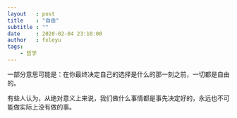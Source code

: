 ```yaml
---
layout   : post
title    : "自由"
subtitle : ""
date     : 2020-02-04 23:10:00
author   : fxleyu
tags:
    - 哲学
---
```

一部分意思可能是：在你最终决定自己的选择是什么的那一刻之前，一切都是自由的。

有些人认为，从绝对意义上来说，我们做什么事情都是事先决定好的，永远也不可能做实际上没有做的事。
